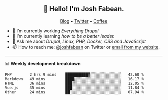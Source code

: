 <h2 align="center">👋 Hello! I'm Josh Fabean.</h2>
<p align="center">
  <a href="https://joshfabean.com">Blog</a> •
  <a href="https://twitter.com/fabean">Twitter</a> •
  <a href="https://www.buymeacoffee.com/LSxne6Yr4">Coffee</a>
</p>

- 🔭 I’m currently working *Everything Drupal*
- 🌱 I’m currently learning *how to be a better leader.*
- 💬 Ask me about *Drupal, Linux, PHP, Docker, CSS and JavaScript*
- 📫 How to reach me: [@joshfabean](https://twitter.com/joshfabean) on Twitter or [email from my website](https://joshfabean.com).

-------

📊 **Weekly development breakdown**
<!--START_SECTION:waka-->
```text
PHP        2 hrs 9 mins    ██████████▓░░░░░░░░░░░░░░   42.60 % 
Markdown   49 mins         ████░░░░░░░░░░░░░░░░░░░░░   16.17 % 
HTML       36 mins         ███░░░░░░░░░░░░░░░░░░░░░░   12.05 % 
Vue.js     35 mins         ███░░░░░░░░░░░░░░░░░░░░░░   11.84 % 
Other      24 mins         ██░░░░░░░░░░░░░░░░░░░░░░░   07.94 % 
```
<!--END_SECTION:waka-->

<!--
**fabean/fabean** is a ✨ _special_ ✨ repository because its `README.md` (this file) appears on your GitHub profile.

Here are some ideas to get you started:

- 🔭 I’m currently working on ...
- 🌱 I’m currently learning ...
- 👯 I’m looking to collaborate on ...
- 🤔 I’m looking for help with ...
- 💬 Ask me about ...
- 📫 How to reach me: ...
- 😄 Pronouns: ...
- ⚡ Fun fact: ...
-->
